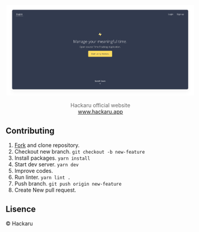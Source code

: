 <p align="center">
  <p align="center"><img src="./docs/images/screenshot.png" width="500" /></p>  
  <p align="center" style="color: #666;">
    Hackaru official website<br>
    <a href="https://www.hackaru.app">www.hackaru.app</a>
  </p>
</p>

## Contributing
1. [Fork](https://github.com/ktmouk/hackaru-official/fork) and clone repository.
1. Checkout new branch. `git checkout -b new-feature`
1. Install packages. `yarn install`
1. Start dev server. `yarn dev`
1. Improve codes.
1. Run linter. `yarn lint .`
1. Push branch. `git push origin new-feature`
1. Create New pull request.

## Lisence

&copy; Hackaru
